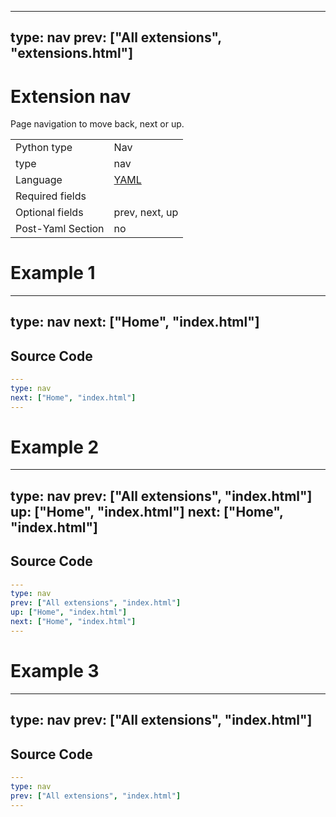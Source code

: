 



---
type: nav
prev: ["All extensions", "extensions.html"]
---





# Extension nav

Page navigation to move back, next or up.




<table class="table"><tbody><td>Python type</td><td>Nav</td>
<tr></tr>
<td>type</td><td>nav</td>
<tr></tr>
<td>Language</td><td><a href="#">YAML</a></td>
<tr></tr>
<td>Required fields</td><td></td>
<tr></tr>
<td>Optional fields</td><td>prev, next, up</td>
<tr></tr>
<td>Post-Yaml Section</td><td>no</td>
<tr></tr></tbody></table>






# Example 1

---
type: nav
next: ["Home", "index.html"]
---






## Source Code

```yaml
---
type: nav
next: ["Home", "index.html"]
---
```






# Example 2

---
type: nav
prev: ["All extensions", "index.html"]
up: ["Home", "index.html"]
next: ["Home", "index.html"]
---






## Source Code

```yaml
---
type: nav
prev: ["All extensions", "index.html"]
up: ["Home", "index.html"]
next: ["Home", "index.html"]
---
```






# Example 3

---
type: nav
prev: ["All extensions", "index.html"]
---






## Source Code

```yaml
---
type: nav
prev: ["All extensions", "index.html"]
---
```



